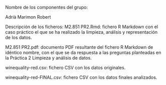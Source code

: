 Nombre de los componentes del grupo:

Adrià Marimon Robert

Descripción de los ficheros:
M2.851 PR2.Rmd: fichero R Markdown con el caso práctico el que se ha realizado la limpieza, análisis y representación de los datos.

M2.851 PR2.pdf: documento PDF resultante del fichero R Markdown de idéntico nombre, con el que se da respuesta a las preguntas planteadas en la Práctica 2 Limpieza y análisis de datos.

winequality-red.csv: fichero CSV con los datos originales.

winequality-red-FINAL.csv: fichero CSV con los datos finales analizados.
